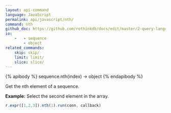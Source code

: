 ```yaml
---
layout: api-command 
language: JavaScript
permalink: api/javascript/nth/
command: nth 
github_doc: https://github.com/rethinkdb/docs/edit/master/2-query-language/api/javascript/transformations/nth.md
io:
    -   - sequence
        - object
related_commands:
    skip: skip/
    limit: limit/
    slice: slice/
---
```


{% apibody %}
sequence.nth(index) → object
{% endapibody %}

Get the nth element of a sequence.

__Example:__ Select the second element in the array.

```js
r.expr([1,2,3]).nth(1).run(conn, callback)
```
